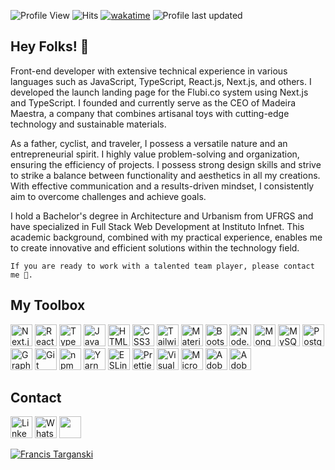 ![Profile View](https://komarev.com/ghpvc/?username=Ftarganski&color=brightgreen&style=flat) ![Hits](https://hits.seeyoufarm.com/api/count/incr/badge.svg?url=https%3A%2F%2Fgithub.com%2Fftarganski1212%2Fhit-counter) [![wakatime](https://wakatime.com/badge/user/92166b18-0974-4450-9409-b45e11abfbce.svg)](https://wakatime.com/@92166b18-0974-4450-9409-b45e11abfbce) ![Profile last updated](https://img.shields.io/github/last-commit/ftarganski/ftarganski/main?label=Last%20Updated&style=flat)

## Hey Folks! 👋      

Front-end developer with extensive technical experience in various languages such as JavaScript, TypeScript, React.js, Next.js, and others. I developed the launch landing page for the Flubi.co system using Next.js and TypeScript. I founded and currently serve as the CEO of Madeira Maestra, a company that combines artisanal toys with cutting-edge technology and sustainable materials.

As a father, cyclist, and traveler, I possess a versatile nature and an entrepreneurial spirit. I highly value problem-solving and organization, ensuring the efficiency of projects. I possess strong design skills and strive to strike a balance between functionality and aesthetics in all my creations. With effective communication and a results-driven mindset, I consistently aim to overcome challenges and achieve goals.

I hold a Bachelor's degree in Architecture and Urbanism from UFRGS and have specialized in Full Stack Web Development at Instituto Infnet. This academic background, combined with my practical experience, enables me to create innovative and efficient solutions within the technology field.

```
If you are ready to work with a talented team player, please contact me 💬.
```

## My Toolbox
<a href="https://nextjs.org/" title="Next.js"><img src="https://github.com/get-icon/geticon/raw/master/icons/nextjs-icon.svg" alt="Next.js" width="35px" height="35px"></a>
<a href="https://reactjs.org/" title="React"><img src="https://github.com/get-icon/geticon/raw/master/icons/react.svg" alt="React" width="35px" height="35px"></a>
<a href="https://www.typescriptlang.org/" title="Typescript"><img src="https://github.com/get-icon/geticon/raw/master/icons/typescript-icon.svg" alt="Typescript" width="35px" height="35px"></a>
<a href="https://developer.mozilla.org/en-US/docs/Web/JavaScript" title="JavaScript"><img src="https://github.com/get-icon/geticon/raw/master/icons/javascript.svg" alt="JavaScript" width="35px" height="35px"></a>
<a href="https://www.w3.org/TR/html5/" title="HTML5"><img src="https://github.com/get-icon/geticon/raw/master/icons/html-5.svg" alt="HTML5" width="35px" height="35px"></a>
<a href="https://www.w3.org/TR/CSS/" title="CSS3"><img src="https://github.com/get-icon/geticon/raw/master/icons/css-3.svg" alt="CSS3" width="35px" height="35px"></a>
<a href="https://tailwindcss.com/" title="Tailwind CSS"><img src="https://github.com/get-icon/geticon/raw/master/icons/tailwindcss-icon.svg" alt="Tailwind CSS" width="35px" height="35px"></a>
<a href="https://material-ui.com/" title="Material UI"><img src="https://github.com/get-icon/geticon/raw/master/icons/material-ui.svg" alt="Material UI" width="35px" height="35px"></a>
<a href="https://getbootstrap.com/" title="Bootstrap"><img src="https://github.com/get-icon/geticon/raw/master/icons/bootstrap.svg" alt="Bootstrap" width="35px" height="35px"></a>
<a href="https://nodejs.org/" title="Node.js"><img src="https://github.com/get-icon/geticon/raw/master/icons/nodejs-icon.svg" alt="Node.js" width="35px" height="35px"></a>
<a href="https://www.mongodb.org/" title="MongoDB"><img src="https://github.com/get-icon/geticon/raw/master/icons/mongodb-icon.svg" alt="MongoDB" width="35px" height="35px"></a>
<a href="https://dev.mysql.com/" title="MySQL"><img src="https://github.com/get-icon/geticon/raw/master/icons/mysql.svg" alt="MySQL" width="35px" height="35px"></a>
<a href="https://www.postgresql.org/" title="PostgreSQL"><img src="https://github.com/get-icon/geticon/raw/master/icons/postgresql.svg" alt="PostgreSQL" width="35px" height="35px"></a>
<a href="https://graphql.org/" title="GraphQL"><img src="https://github.com/get-icon/geticon/raw/master/icons/graphql.svg" alt="GraphQL" width="35px" height="35px"></a>
<a href="https://git-scm.com/" title="Git"><img src="https://github.com/get-icon/geticon/raw/master/icons/git-icon.svg" alt="Git" width="35px" height="35px"></a>
<a href="https://www.npmjs.com/" title="npm"><img src="https://github.com/get-icon/geticon/raw/master/icons/npm.svg" alt="npm" width="35px" height="35px"></a>
<a href="https://yarnpkg.com/" title="Yarn"><img src="https://github.com/get-icon/geticon/raw/master/icons/yarn.svg" alt="Yarn" width="35px" height="35px"></a>
<a href="https://eslint.org/" title="ESLint"><img src="https://github.com/get-icon/geticon/raw/master/icons/eslint.svg" alt="ESLint" width="35px" height="35px"></a>
<a href="https://prettier.io/" title="Prettier"><img src="https://github.com/get-icon/geticon/raw/master/icons/prettier.svg" alt="Prettier" width="35px" height="35px"></a>
<a href="https://code.visualstudio.com/" title="Visual Studio Code"><img src="https://github.com/get-icon/geticon/raw/master/icons/visual-studio-code.svg" alt="Visual Studio Code" width="35px" height="35px"></a>
<a href="https://azure.microsoft.com/" title="Microsoft Azure"><img src="https://github.com/get-icon/geticon/raw/master/icons/azure-icon.svg" alt="Microsoft Azure" width="35px" height="35px"></a>
<a href="https://www.adobe.com/products/photoshop.html" title="Adobe Photoshop"><img src="https://github.com/get-icon/geticon/raw/master/icons/adobe-photoshop.svg" alt="Adobe Photoshop" width="35px" height="35px"></a>
<a href="https://www.adobe.com/products/illustrator.html" title="Adobe Illustrator"><img src="https://github.com/get-icon/geticon/raw/master/icons/adobe-illustrator.svg" alt="Adobe Illustrator" width="35px" height="35px"></a>

## Contact
<a href="https://www.linkedin.com/in/targanski" title="Linkedin" target="_blank"><img src="https://github.com/get-icon/geticon/blob/master/icons/linkedin-icon.svg" alt="Linkedin"  width="35px" height="35px"></a>
<a href="https://api.whatsapp.com/send?phone=5548988222992" title="Whatsapp" target="_blank"><img src="https://github.com/get-icon/geticon/blob/master/icons/whatsapp.svg" alt="Whatsapp" width="35px" height="35px"></a>
<a href="https://www.buymeacoffee.com/ftarganski"><img src="https://img.buymeacoffee.com/button-api/?text=Buy me a beer&emoji=🍺&slug=ftarganski&button_colour=357da1&font_colour=ffffff&font_family=Lato&outline_colour=ffffff&coffee_colour=FFDD00" height="35px"/></a>

[![Francis Targanski](https://github-readme-activity-graph.vercel.app/graph?username=ftarganski&theme=react&bg_color=transparent&custom&hide_title=true&hide_border=true&color=357da1)](https://github.com/ftarganski/github-readme-activity-graph)

<!--
Here are some ideas to get you started:
- 🔭 I’m currently working on ...
- 🌱 I’m currently learning ...
- 👯 I’m looking to collaborate on ...
- 🤔 I’m looking for help with ...
- 💬 Ask me about ...
- 📫 How to reach me: ...
- 😄 Pronouns: ...
- ⚡ Fun fact: ...

Ideias:
![Your Repository's Stats](https://github-readme-stats.vercel.app/api?username=Ftarganski&show_icons=true&theme=react&include_all_commits=true&count_private=true&hide=issues) ![Your Repository's Stats](https://github-readme-stats.vercel.app/api/top-langs/?username=Ftarganski&layout=compact&langs_count=6&theme=react)

![teste](https://github-profile-summary-cards.vercel.app/api/cards/profile-details?username=ftarganski)
![Issues](https://img.shields.io/github/issues-pr/ftarganski/github-readme-stats?color=0088ff)
![Issues](https://img.shields.io/github/issues/ftarganski/github-readme-stats?color=0088ff)
![Codecov](https://codecov.io/gh/ftarganski/github-readme-stats/branch/master/graph/badge.svg)
![Profile last updated](https://img.shields.io/github/last-commit/ftarganski/ftarganski/master?label=Last%20Updated&style=flat)

 -->

<!--
## GitHub and GitLab / 2023
![](https://wakatime.com/share/@ftarganski/597b888a-9778-43d3-81ca-b737a2553aef.svg)
 -->
